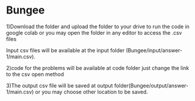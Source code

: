 # Bungee

1)Download the folder and upload the folder to your drive to run the code in google colab
   or
  you may open the folder in any editor to access the .csv files
  
  Input csv files will be available at the input folder (Bungee/input/answer-1/main.csv).
  
2)code for the problems will be available at code folder 
  just change the link to the csv open method 
  
3)The output csv file will be saved at output folder(Bungee/output/answer-1/main.csv) or you may choose other location to be saved.
